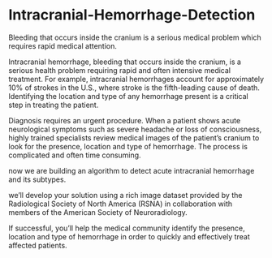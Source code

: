 # Intracranial-Hemorrhage-Detection
Bleeding that occurs inside the cranium is a serious medical problem which requires rapid medical attention.

Intracranial hemorrhage, bleeding that occurs inside the cranium, is a serious health problem requiring rapid and often intensive medical treatment. For example, intracranial hemorrhages account for approximately 10% of strokes in the U.S., where stroke is the fifth-leading cause of death. Identifying the location and type of any hemorrhage present is a critical step in treating the patient.

Diagnosis requires an urgent procedure. When a patient shows acute neurological symptoms such as severe headache or loss of consciousness, highly trained specialists review medical images of the patient’s cranium to look for the presence, location and type of hemorrhage. The process is complicated and often time consuming.

now we are building  an algorithm to detect acute intracranial hemorrhage and its subtypes.

we’ll develop your solution using a rich image dataset provided by the Radiological Society of North America (RSNA) in collaboration with members of the American Society of Neuroradiology.

If successful, you’ll help the medical community identify the presence, location and type of hemorrhage in order to quickly and effectively treat affected patients.
